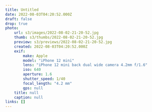 ```yaml
---
title: Untitled
date: 2022-08-03T04:20:52.000Z
draft: false
drop: true
photo:
    url: s3/images/2022-08-02-21-20-52.jpg
    thumb: s3/thumbs/2022-08-02-21-20-52.jpg
    preview: s3/previews/2022-08-02-21-20-52.jpg
    created: 2022-08-03T04:20:52.000Z
    exif:
        make: Apple
        model: "iPhone 12 mini"
        lens: "iPhone 12 mini back dual wide camera 4.2mm f/1.6"
        iso: 640
        aperture: 1.6
        shutter_speed: 1/40
        focal_length: "4.2 mm"
        gps: null
    title: null
    caption: null
links: []
---
```

